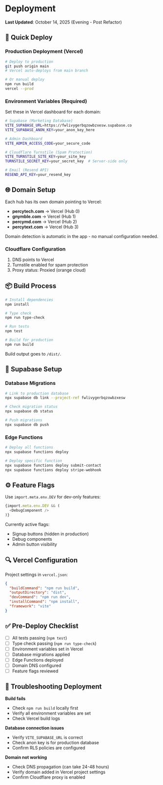 # Deployment

**Last Updated**: October 14, 2025 (Evening - Post Refactor)

## 🚀 Quick Deploy

### Production Deployment (Vercel)

```bash
# Deploy to production
git push origin main
# Vercel auto-deploys from main branch

# Or manual deploy
npm run build
vercel --prod
```

### Environment Variables (Required)

Set these in Vercel dashboard for each domain:

```bash
# Supabase (Marketing Database)
VITE_SUPABASE_URL=https://fwlivygerbqzowbzxesw.supabase.co
VITE_SUPABASE_ANON_KEY=your_anon_key_here

# Admin Dashboard
VITE_ADMIN_ACCESS_CODE=your_secure_code

# Cloudflare Turnstile (Spam Protection)
VITE_TURNSTILE_SITE_KEY=your_site_key
TURNSTILE_SECRET_KEY=your_secret_key  # Server-side only

# Email (Resend API)
RESEND_API_KEY=your_resend_key
```

## 🌐 Domain Setup

Each hub has its own domain pointing to Vercel:

- **percytech.com** → Vercel (Hub 0)
- **gnymble.com** → Vercel (Hub 1)
- **percymd.com** → Vercel (Hub 2)
- **percytext.com** → Vercel (Hub 3)

Domain detection is automatic in the app - no manual configuration needed.

### Cloudflare Configuration

1. DNS points to Vercel
2. Turnstile enabled for spam protection
3. Proxy status: Proxied (orange cloud)

## 📦 Build Process

```bash
# Install dependencies
npm install

# Type check
npm run type-check

# Run tests
npm test

# Build for production
npm run build
```

Build output goes to `/dist/`.

## 🔄 Supabase Setup

### Database Migrations

```bash
# Link to production database
npx supabase db link --project-ref fwlivygerbqzowbzxesw

# Check migration status
npx supabase db status

# Push migrations
npx supabase db push
```

### Edge Functions

```bash
# Deploy all functions
npx supabase functions deploy

# Deploy specific function
npx supabase functions deploy submit-contact
npx supabase functions deploy stripe-webhook
```

## ⚙️ Feature Flags

Use `import.meta.env.DEV` for dev-only features:

```typescript
{import.meta.env.DEV && (
  <DebugComponent />
)}
```

Currently active flags:

- Signup buttons (hidden in production)
- Debug components
- Admin button visibility

## 🔍 Vercel Configuration

Project settings in `vercel.json`:

```json
{
  "buildCommand": "npm run build",
  "outputDirectory": "dist",
  "devCommand": "npm run dev",
  "installCommand": "npm install",
  "framework": "vite"
}
```

## ✅ Pre-Deploy Checklist

- [ ] All tests passing (`npm test`)
- [ ] Type check passing (`npm run type-check`)
- [ ] Environment variables set in Vercel
- [ ] Database migrations applied
- [ ] Edge Functions deployed
- [ ] Domain DNS configured
- [ ] Feature flags reviewed

## 🐛 Troubleshooting Deployment

**Build fails**

- Check `npm run build` locally first
- Verify all environment variables are set
- Check Vercel build logs

**Database connection issues**

- Verify `VITE_SUPABASE_URL` is correct
- Check anon key is for production database
- Confirm RLS policies are configured

**Domain not working**

- Check DNS propagation (can take 24-48 hours)
- Verify domain added in Vercel project settings
- Confirm Cloudflare proxy is enabled
